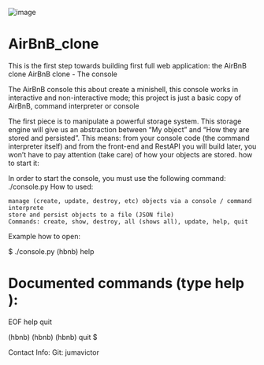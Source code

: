 ![image](https://user-images.githubusercontent.com/113668336/225671428-fb6036bf-13cc-40cc-bf23-f105641200a5.png)

# AirBnB_clone
This is the first step towards building first full web application: the AirBnB clone
AirBnB clone - The console

The AirBnB console this about create a minishell, this console works in interactive and non-interactive mode; this project is just a basic copy of AirBnB,
command interpreter or console

The first piece is to manipulate a powerful storage system. This storage engine will give us an abstraction between “My object” and “How they are stored and persisted”. This means: from your console code (the command interpreter itself) and from the front-end and RestAPI you will build later, you won’t have to pay attention (take care) of how your objects are stored.
how to start it:

In order to start the console, you must use the following command: ./console.py
How to used:

    manage (create, update, destroy, etc) objects via a console / command interprete
    store and persist objects to a file (JSON file)
    Commands: create, show, destroy, all (shows all), update, help, quit

Example how to open:

$ ./console.py
(hbnb) help

Documented commands (type help <topic>):
========================================
EOF  help  quit

(hbnb) 
(hbnb) 
(hbnb) quit
$

Contact Info:
Git: jumavictor
